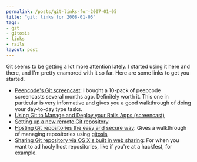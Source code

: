 ```yaml
--- 
permalink: /posts/git-links-for-2007-01-05
title: "git: links for 2008-01-05"
tags: 
- git
- gitosis
- links
- rails
layout: post
---
```

Git seems to be getting a lot more attention lately. I started using it here and there, and I'm pretty enamored with it so far. Here are some links to get you started.

 * [Peepcode's Git screencast](http://peepcode.com/products/git): I bought a 10-pack of peepcode screencasts several months ago. Definitely worth it. This one in particular is very informative and gives you a good walkthrough of doing your day-to-day type tasks.
 * [Using Git to Manage and Deploy your Rails Apps (screencast)](http://jointheconversation.org/railsgit)
 * [Setting up a new remote Git repository](http://toolmantim.com/article/2007/12/5/setting_up_a_new_remote_git_repository)
 * [Hosting Git repositories the easy and secure way](http://scie.nti.st/2007/11/14/hosting-git-repositories-the-easy-and-secure-way): Gives a walkthrough of managing repositories using [gitosis](http://eagain.net/gitweb/?p=gitosis.git)
 * [Sharing Git repository via OS X's built in web sharing](http://toolmantim.com/article/2007/12/5/sharing_git_repositories_via_os_xs_built_in_web_sharing): For when you want to ad hocly host repositories, like if you're at a hackfest, for example.
